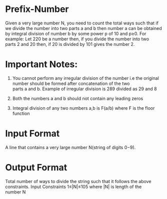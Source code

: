 # Prefix-Number

Given a very large number N, you need to count the total ways such that if we divide the number into two parts a and b then number a can be obtained by integral division of number b by some power p of 10 and p≥0.
For example: Let 220 be a number then, if you divide the number into two parts 2 and 20 then, if 20 is divided by 101 gives the number 2. 

# Important Notes:

1. You cannot perform any irregular division of the number i.e the original number should be formed after concatenation of the two parts a and b. Example of irregular division is 289 divided as 29 and 8

2. Both the numbers a and b should not contain any leading zeros

3. Integral division of any two numbers a,b is F(a/b) where F is the floor function

# Input Format

A line that contains a very large number N(string of digits 0−9).

# Output Format
Total number of ways to divide the string such that it follows the above constraints.
Input Constraints
1≤|N|≤105 where |N| is length of the number N
